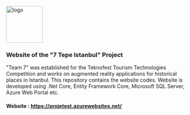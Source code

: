 <img src="https://github.com/KayaTS/ProjeTestSite/blob/master/kayaseker/wwwroot/HeaderAssets/img/71.png"  alt="logo" width="100"/>

### Website of the "7 Tepe Istanbul" Project

"Team 7" was established for the Teknofest Tourism Technologies Competition and works on augmented reality applications for historical places in Istanbul. 
This repository contains the website codes. Website is developed using .Net Core, Entity Framework Core, Microsoft SQL Server, Azure Web Portal etc.
#### Website : https://projetest.azurewebsites.net/

